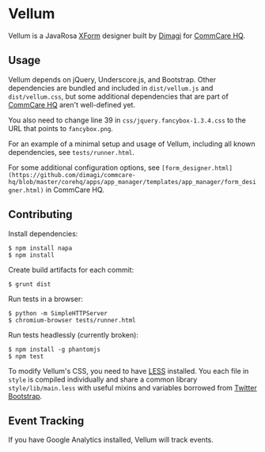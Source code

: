 Vellum
======

Vellum is a JavaRosa [XForm](http://en.wikipedia.org/wiki/XForms) designer built by
[Dimagi][0] for [CommCare HQ][1].

 [0]: http://www.dimagi.com
 [1]: http://www.commcarehq.org

Usage
-----

Vellum depends on jQuery, Underscore.js, and Bootstrap.  Other dependencies are
bundled and included in `dist/vellum.js` and `dist/vellum.css`, but some
additional dependencies that are part of [CommCare
HQ](http://github.com/dimagi/commcare-hq) aren't well-defined yet.

You also need to change line 39 in `css/jquery.fancybox-1.3.4.css` to the URL that
points to `fancybox.png`.

For an example of a minimal setup and usage of Vellum, including all known
dependencies, see `tests/runner.html`.

For some additional configuration options, see
`[form_designer.html](https://github.com/dimagi/commcare-hq/blob/master/corehq/apps/app_manager/templates/app_manager/form_designer.html)`
in CommCare HQ.


Contributing
------------

Install dependencies:
```
$ npm install napa
$ npm install
```

Create build artifacts for each commit:
```
$ grunt dist
```

Run tests in a browser:
```
$ python -m SimpleHTTPServer
$ chromium-browser tests/runner.html
```

Run tests headlessly (currently broken):
```
$ npm install -g phantomjs
$ npm test
```


To modify Vellum's CSS, you need to have [LESS](http://lesscss.org) installed.
You each file in `style` is compiled individually and share a common library `style/lib/main.less`
with useful mixins and variables borrowed from [Twitter Bootstrap](http://getbootstrap.com).

Event Tracking
--------------

If you have Google Analytics installed, Vellum will track events.
